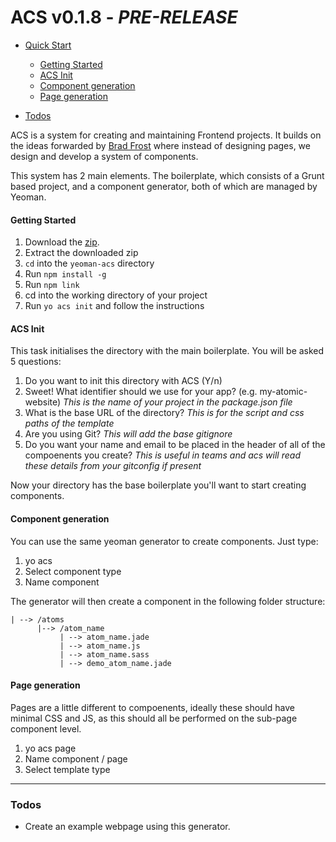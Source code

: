 ACS v0.1.8 - *PRE-RELEASE*
=======================


* [Quick Start](#quick)
	* [Getting Started](#getting-started)
 	* [ACS Init](#acs-init)
 	* [Component generation](#component-generation)
 	* [Page generation](#page-generation)

* [Todos](#todos)

ACS is a system for creating and maintaining Frontend projects. It builds on the ideas forwarded by [Brad Frost](http://bradfrostweb.com/blog/post/atomic-web-design/) where instead of designing pages, we design and develop a system of components. 

This system has 2 main elements. The boilerplate, which consists of a Grunt based project, and a component generator, both of which are managed by Yeoman. 


#### Getting Started

1. Download the [zip](https://github.com/pjhauser/atomic-component-system/archive/master.zip).
2. Extract the downloaded zip
3. `cd` into the `yeoman-acs` directory
4. Run `npm install -g`
5. Run `npm link`
6. cd into the working directory of your project
7. Run `yo acs init` and follow the instructions


#### ACS Init
This task initialises the directory with the main boilerplate. You will be asked 5 questions:

1. Do you want to init this directory with ACS (Y/n)
2. Sweet! What identifier should we use for your app? (e.g. my-atomic-website) *This is the name of your project in the package.json file*
3. What is the base URL of the directory? *This is for the script and css paths of the template*
4. Are you using Git? *This will add the base gitignore*
5. Do you want your name and email to be placed in the header of all of the compoenents you create? *This is useful in teams and acs will read these details from your gitconfig if present*


Now your directory has the base boilerplate you'll want to start creating components. 


#### Component generation

You can use the same yeoman generator to create components. Just type:

1. yo acs
2. Select component type
3. Name component

The generator will then create a component in the following folder structure:

	| --> /atoms
		  |--> /atom_name
			   | --> atom_name.jade
			   | --> atom_name.js
			   | --> atom_name.sass
			   | --> demo_atom_name.jade


#### Page generation

Pages are a little different to compoenents, ideally these should have minimal CSS and JS, as this should all be performed on the sub-page component level. 

1. yo acs page
2. Name component / page
3. Select template type

---


### Todos 
* Create an example webpage using this generator. 